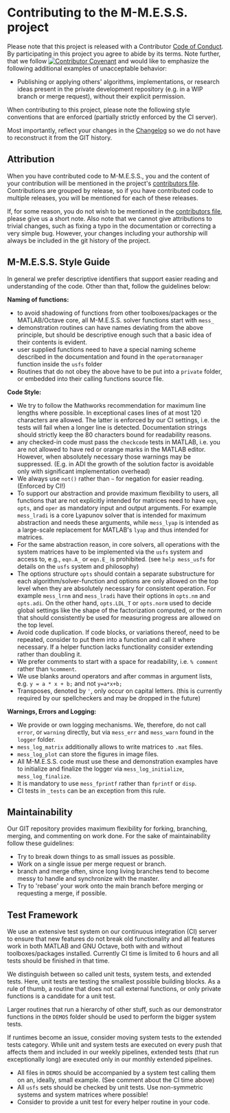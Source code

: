 # Contributing to the M-M.E.S.S. project

Please note that this project is released with a Contributor [Code of
Conduct](CODE_OF_CONDUCT.md). By participating in this project you
agree to abide by its terms. Note further, that we follow
[![Contributor Covenant](https://img.shields.io/badge/Contributor%20Covenant-v2.0%20adopted-ff69b4.svg)](CODE_OF_CONDUCT.md)
and would like to emphasize the following additional examples of
unacceptable behavior:

* Publishing or applying others' algorithms, implementations, or
  research ideas present in the private development repository
  (e.g. in a WIP branch or merge request), without their explicit
  permission.

When contributing to this project, please note the following style
conventions that are enforced (partially strictly enforced by the CI
server).

Most importantly, reflect your changes in the
[Changelog](CHANGELOG.md) so we do not have to reconstruct it from the
GIT history.

## Attribution

When you have contributed code to M-M.E.S.S., you and the content of
your contribution will be mentioned in the project's [contributors
file](CONTRIBUTORS.md).  Contributions are grouped by release, so if
you have contributed code to multiple releases, you will be mentioned
for each of these releases.

If, for some reason, you do not wish to be mentioned in the
[contributors file](CONTRIBUTORS.md), please give us a short note.
Also note that we cannot give attributions to trivial changes, such as
fixing a typo in the documentation or correcting a very simple
bug. However, your changes including your authorship will always be
included in the git history of the project.

## M-M.E.S.S. Style Guide

In general we prefer descriptive identifiers that support easier
reading and understanding of the code. Other than that, follow the
guidelines below:

**Naming of functions:**

* to avoid shadowing of functions from other toolboxes/packages or
  the MATLAB/Octave core, all M-M.E.S.S. solver functions start with `mess_`
* demonstration routines can have names deviating from the above
  principle, but should be descriptive enough such that a basic idea
  of their contents is evident.
* user supplied functions need to have a special naming scheme
  described in the documentation and found in the `operatormanager`
  function inside the `usfs` folder
* Routines that do not obey the above have to be put into a
  `private` folder, or embedded into their calling functions source file.

**Code Style:**

* We try to follow the Mathworks recommendation for maximum line
  lengths where possible. In exceptional cases lines of at most 120
  characters are allowed. The latter is enforced by our CI settings,
  i.e. the tests will fail when a longer line is
  detected. Documentation strings should strictly keep the 80
  characters bound for readability reasons.
* any checked-in code must pass the `checkcode` tests in MATLAB,
  i.e. you are not allowed to have red or orange marks in the MATLAB
  editor. However, when absolutely necessary those warnings may be
  suppressed. (E.g. in ADI the growth of the solution factor is
  avoidable only with significant implementation overhead)
* We always use `not()` rather than `~` for negation for easier
  reading. (Enforced by CI!)
* To support our abstraction and provide maximum flexibility to users,
  all functions that are not explicitly intended for matrices need
  to have `eqn`, `opts`, and `oper` as mandatory input and output
  arguments. For example `mess_lradi` is a core Lyapunov solver that
  is intended for maximum abstraction and needs these arguments,
  while `mess_lyap` is intended as a large-scale replacement for
  MATLAB's `lyap` and thus intended for matrices.
* For the same abstraction reason, in core solvers, all operations
  with the system matrices have to be implemented via the `usfs`
  system and access to, e.g., `eqn.A_` or `eqn.E_` is prohibited.
  (see `help mess_usfs` for details on the `usfs` system and philosophy)
* The options structure `opts` should contain a separate
  substructure for each algorithm/solver-function and options are
  only allowed on the top level when they are absolutely necessary
  for consistent operation. For example `mess_lrnm` and `mess_lradi`
  have their options in `opts.nm` and `opts.adi`. On the other hand,
  `opts.LDL_T` or `opts.norm` used to decide global settings like
  the shape of the factorization computed, or the norm that should
  consistently be used for measuring progress are allowed on the top
  level.
* Avoid code duplication. If code blocks, or variations thereof, need to
  be repeated, consider to put them into a function and call it
  where necessary. If a helper function lacks functionality consider
  extending rather than doubling it.
* We prefer comments to start with a space for readability, i.e.
  `% comment` rather than `%comment`.
* We use blanks around operators and after commas in argument lists,
  e.g. `y = a * x + b;` and not `y=a*x+b;`
* Transposes, denoted by `'`, only occur on capital letters.
  (this is currently required by our spellcheckers and may be dropped
   in the future)

**Warnings, Errors and Logging:**

* We provide or own logging mechanisms. We, therefore, do not call
  `error`, or `warning` directly, but via `mess_err` and `mess_warn`
  found in the `logger` folder.
* `mess_log_matrix` additionally allows to write matrices to `.mat`
  files.
* `mess_log_plot` can store the figures in image files.
* All M-M.E.S.S. code must use these and demonstration examples have
  to initialize and finalize the logger via `mess_log_initialize`,
  `mess_log_finalize`.
* It is mandatory to use `mess_fprintf` rather than `fprintf` or
  `disp`.
* CI tests in `_tests` can be an exception from this rule.

## Maintainability

Our GIT repository provides maximum flexibility for forking, branching,
merging, and commenting on work done. For the sake of maintainability
follow these guidelines:

* Try to break down things to as small issues as possible.
* Work on a single issue per merge request or branch.
* branch and merge often, since long living branches tend to become
  messy to handle and synchronize with the master.
* Try to 'rebase' your work onto the main branch before merging or
  requesting a merge, if possible.

## Test Framework

We use an extensive test system on our continuous integration (CI)
server to ensure that new features do not break old functionality and
all features work in both MATLAB and GNU Octave, both with and without
toolboxes/packages installed. Currently CI time is limited to 6 hours
and all tests should be finished in that time.

We distinguish between so called unit tests, system tests, and extended tests.
Here, unit tests are testing the smallest possible building blocks. As a
rule of thumb, a routine that does not call external functions, or
only private functions is a candidate for a unit test.

Larger routines that run a hierarchy of other stuff, such as our
demonstrator functions in the `DEMOS` folder should be used to perform
the bigger system tests.

If runtimes become an issue, consider moving system tests to the extended
tests category. While unit and system tests are executed on every push that
affects them and included in our weekly pipelines, extended tests
(that run exceptionally long) are executed only in our monthly extended
pipelines.

* All files in `DEMOS` should be accompanied by a system test
  calling them on an, ideally, small example. (See comment about the
  CI time above)
* All `usfs` sets should be checked by unit tests. Use non-symmetric
  systems and system matrices where possible!
* Consider to provide a unit test for every helper routine in your
  code.
